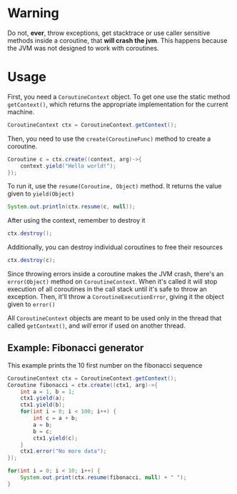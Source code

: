 # Warning

Do not, **ever**, throw exceptions, get stacktrace or use caller sensitive methods inside a coroutine, that **will crash the jvm**. This happens because the JVM was not designed to work with coroutines.

# Usage

First, you need a `CoroutineContext` object. To get one use the static method `getContext()`, which returns the appropriate implementation for the current machine.

```java
CoroutineContext ctx = CoroutineContext.getContext();
```

Then, you need to use the `create(CoroutineFunc)` method to create a coroutine.

```java
Coroutine c = ctx.create((context, arg)->{
    context.yield("Hello world!");
});
```

To run it, use the `resume(Coroutine, Object)` method. It returns the value given to `yield(Object)`

```java
System.out.println(ctx.resume(c, null));
```

After using the context, remember to destroy it

```java
ctx.destroy();
```

Additionally, you can destroy individual coroutines to free their resources

```java
ctx.destroy(c);
```

Since throwing errors inside a coroutine makes the JVM crash, there's an `error(Object)` method on `CoroutineContext`. When it's called it will stop execution of all coroutines in the call stack until it's safe to throw an exception. Then, it'll throw a `CoroutineExecutionError`, giving it the object given to `error()`

All `CoroutineContext` objects are meant to be used only in the thread that called `getContext()`, and *will* error if used on another thread.

## Example: Fibonacci generator

This example prints the 10 first number on the fibonacci sequence

```java
CoroutineContext ctx = CoroutineContext.getContext();
Coroutine fibonacci = ctx.create((ctx1, arg)->{
    int a = 1, b = 1;
    ctx1.yield(a);
    ctx1.yield(b);
    for(int i = 0; i < 100; i++) {
        int c = a + b;
        a = b;
        b = c;
        ctx1.yield(c);
    }
    ctx1.error("No more data");
});

for(int i = 0; i < 10; i++) {
    System.out.print(ctx.resume(fibonacci, null) + " ");
}
```
